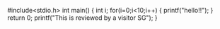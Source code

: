 #include<stdio.h>
int main()
{
     int i;
     for(i=0;i<10;i++)
     {
       printf("hello!!");
     }
     return 0;
     printf("This is reviewed by a visitor SG");
}
